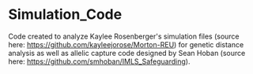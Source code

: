 # Simulation_Code
 
Code created to analyze Kaylee Rosenberger's simulation files (source here: https://github.com/kayleejorose/Morton-REU) for genetic distance analysis as well as allelic capture code designed by Sean Hoban (source here: https://github.com/smhoban/IMLS_Safeguarding).

